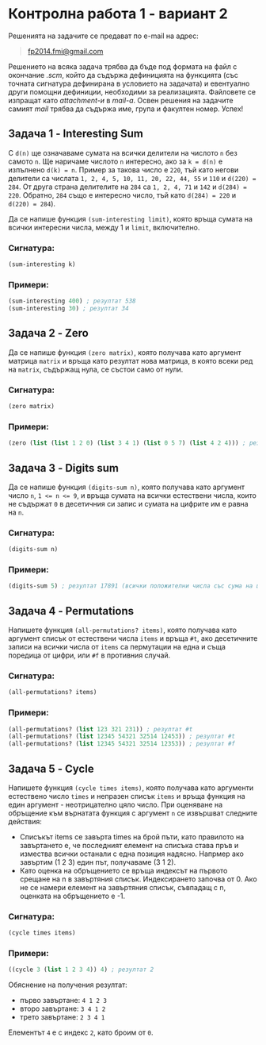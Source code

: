 # Контролна работа 1 - вариант 2

Решенията на задачите се предават по e-mail на адрес:

>fp2014.fmi@gmail.com

Решението на всяка задача трябва да бъде под формата на файл с окончание *.scm*, който да съдържа дефиницията на функцията (със точната сигнатура дефинирана в условието на задачата) и евентуално други помощни дефиниции, необходими за реализацията. Файловете се изпращат като *attachment-и* в *mail-a*. Освен решения на задачите самият *mail* трябва да съдържа име, група и факултен номер. Успех!

## Задача 1 - Interesting Sum

С `d(n)` ще означаваме сумата на всички делители на числото `n` без самото `n`. Ще наричаме числото `n` интересно, ако за `k = d(n)` е изпълнено `d(k) = n`. Пример за такова число е `220`, тъй като негови делители са числата `1, 2, 4, 5, 10, 11, 20, 22, 44, 55` и `110` и `d(220) = 284`. От друга страна делителите на `284` са `1, 2, 4, 71` и `142` и `d(284) = 220`. Обратно, `284` също е интересно число, тъй като `d(284) = 220` и `d(220) = 284`).

Да се напише функция `(sum-interesting limit)`, която връща сумата на всички интересни числа, между 1 и `limit`, включително.


### Сигнатура:

```scheme
(sum-interesting k)
```

### Примери:

```scheme
(sum-interesting 400) ; резултат 538
(sum-interesting 30) ; резултат 34
```

## Задача 2 - Zero

Да се напише функция `(zero matrix)`, която получава като аргумент матрица `matrix` и връща като резултат нова матрица, в която всеки ред на `matrix`, съдържащ нула, се състои само от нули.

### Сигнатура:

```scheme
(zero matrix)
```

### Примери:

```scheme
(zero (list (list 1 2 0) (list 3 4 1) (list 0 5 7) (list 4 2 4))) ; резултат ((0 0 0) (3 4 1) (0 0 0) (4 2 4))
```

## Задача 3 - Digits sum

Да се напише функция `(digits-sum n)`, която получава като аргумент число `n`, `1 <= n <= 9`, и връща сумата на всички естествени числа, които не съдържат `0` в десетичния си запис и сумата на цифрите им е равна на `n`.

### Сигнатура:

```scheme
(digits-sum n)
```

### Примери:

```scheme
(digits-sum 5) ; резултат 17891 (всички положителни числа със сума на цифрите 5, които не съдържат 0 в записа си, са 5, 14, 23, 32, 41, 113, 122, 131, 212, 221, 311, 1112, 1121, 1211, 2111 и 11111, а тяхната сума е 17891)
```

## Задача 4 - Permutations

Напишете функция `(all-permutations? items)`, която получава като аргумент списък от естествени числа `items` и връща `#t`, ако десетичните записи на всички числа от `items` са пермутации на една и съща поредица от цифри, или `#f` в противния случай.

### Сигнатура:

```scheme
(all-permutations? items)
```

### Примери:

```scheme
(all-permutations? (list 123 321 231)) ; резултат #t
(all-permutations? (list 12345 54321 32514 12453)) ; резултат #t
(all-permutations? (list 12345 54321 32514 12353)) ; резултат #f
```

## Задача 5 - Cycle

Напишете функция `(cycle times items)`, която получава като аргументи естествено число `times` и непразен списък `items` и връща функция на един аргумент - неотрицателно цяло число. При оценяване на обръщение към върнатата функция с аргумент `n` се извършват следните действия:

* Списъкът items се завърта times на брой пъти, като правилото на завъртането е, че последният елемент на списъка става пръв и измества всички останали с една позиция надясно. Напрмер ако завъртим (1 2 3) един път, получаваме (3 1 2).
* Като оценка на обръщението се връща индексът на първото срещане на n в завъртяния списък. Индексирането започва от 0. Ако не се намери елемент на завъртяния списък, съвпадащ с n, оценката на обръщението е -1.

### Сигнатура:

```scheme
(cycle times items)
```

### Примери:

```scheme
((cycle 3 (list 1 2 3 4)) 4) ; резултат 2
```

Обяснение на получения резултат:

* първо завъртане: `4 1 2 3`
* второ завъртане: `3 4 1 2`
* трето завъртане: `2 3 4 1`

Елементът `4` е с индекс `2`, като броим от `0`.
